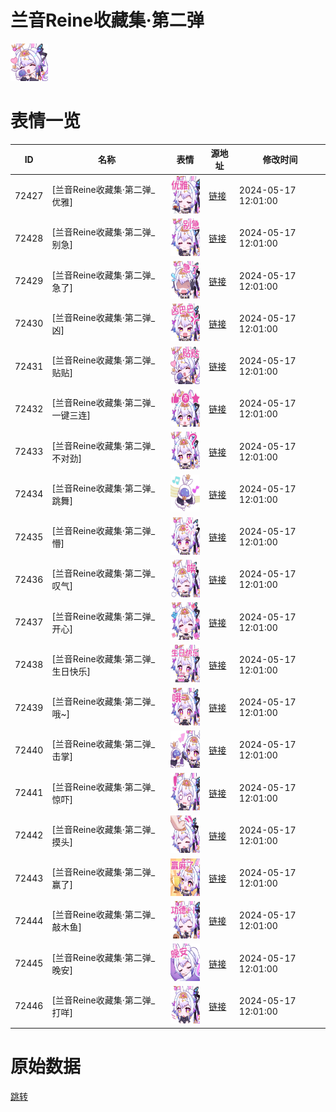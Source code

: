 # 兰音Reine收藏集·第二弹

<img src="./cover.png" height="60" alt="cover" />

# 表情一览

|ID|名称|表情|源地址|修改时间|
|----|----|----|----|----|
|72427|[兰音Reine收藏集·第二弹_优雅]|<img src="./pic/072427_%5B兰音Reine收藏集·第二弹_优雅%5D.png" height="60" alt="优雅"/>|[链接](https://i0.hdslb.com/bfs/garb/6e12bd70f1886a6b259a7a38087eee88ce51c723.png)|2024-05-17 12:01:00|
|72428|[兰音Reine收藏集·第二弹_别急]|<img src="./pic/072428_%5B兰音Reine收藏集·第二弹_别急%5D.png" height="60" alt="别急"/>|[链接](https://i0.hdslb.com/bfs/garb/08b3278adbfae068e68508f2968447d79932a92b.png)|2024-05-17 12:01:00|
|72429|[兰音Reine收藏集·第二弹_急了]|<img src="./pic/072429_%5B兰音Reine收藏集·第二弹_急了%5D.png" height="60" alt="急了"/>|[链接](https://i0.hdslb.com/bfs/garb/ebe82a5b15bb355463ceede37150b1e15c649480.png)|2024-05-17 12:01:00|
|72430|[兰音Reine收藏集·第二弹_凶]|<img src="./pic/072430_%5B兰音Reine收藏集·第二弹_凶%5D.png" height="60" alt="凶"/>|[链接](https://i0.hdslb.com/bfs/garb/daf0f2007adddc1eafb5498bb426dbf3faa36902.png)|2024-05-17 12:01:00|
|72431|[兰音Reine收藏集·第二弹_贴贴]|<img src="./pic/072431_%5B兰音Reine收藏集·第二弹_贴贴%5D.png" height="60" alt="贴贴"/>|[链接](https://i0.hdslb.com/bfs/garb/b8f217cab265d68d04e492d5d322b7d0e02c95dd.png)|2024-05-17 12:01:00|
|72432|[兰音Reine收藏集·第二弹_一键三连]|<img src="./pic/072432_%5B兰音Reine收藏集·第二弹_一键三连%5D.png" height="60" alt="一键三连"/>|[链接](https://i0.hdslb.com/bfs/garb/a72cfa4740b3b10d5a7fa5716d9cb2ab0e2de473.png)|2024-05-17 12:01:00|
|72433|[兰音Reine收藏集·第二弹_不对劲]|<img src="./pic/072433_%5B兰音Reine收藏集·第二弹_不对劲%5D.png" height="60" alt="不对劲"/>|[链接](https://i0.hdslb.com/bfs/garb/46e76a492fb5ff45cefcf6757e93cba5f179a831.png)|2024-05-17 12:01:00|
|72434|[兰音Reine收藏集·第二弹_跳舞]|<img src="./pic/072434_%5B兰音Reine收藏集·第二弹_跳舞%5D.png" height="60" alt="跳舞"/>|[链接](https://i0.hdslb.com/bfs/garb/9c1aeec4256b3f704694f3b69402a334b0e6f8c3.png)|2024-05-17 12:01:00|
|72435|[兰音Reine收藏集·第二弹_懵]|<img src="./pic/072435_%5B兰音Reine收藏集·第二弹_懵%5D.png" height="60" alt="懵"/>|[链接](https://i0.hdslb.com/bfs/garb/f387d56c4fdfb66d3952eaab2b4e918d2412f09f.png)|2024-05-17 12:01:00|
|72436|[兰音Reine收藏集·第二弹_叹气]|<img src="./pic/072436_%5B兰音Reine收藏集·第二弹_叹气%5D.png" height="60" alt="叹气"/>|[链接](https://i0.hdslb.com/bfs/garb/49ccbe0f55941262a3ae277a99504c9826013b55.png)|2024-05-17 12:01:00|
|72437|[兰音Reine收藏集·第二弹_开心]|<img src="./pic/072437_%5B兰音Reine收藏集·第二弹_开心%5D.png" height="60" alt="开心"/>|[链接](https://i0.hdslb.com/bfs/garb/35d2f0b66b09c55f421147016f35d69887e41892.png)|2024-05-17 12:01:00|
|72438|[兰音Reine收藏集·第二弹_生日快乐]|<img src="./pic/072438_%5B兰音Reine收藏集·第二弹_生日快乐%5D.png" height="60" alt="生日快乐"/>|[链接](https://i0.hdslb.com/bfs/garb/b803e371235d6e688176c18a1fdb2bf47bdc4546.png)|2024-05-17 12:01:00|
|72439|[兰音Reine收藏集·第二弹_哦~]|<img src="./pic/072439_%5B兰音Reine收藏集·第二弹_哦~%5D.png" height="60" alt="哦~"/>|[链接](https://i0.hdslb.com/bfs/garb/02f76b423f3d4ffdff2df7ad8edf856b5828fc93.png)|2024-05-17 12:01:00|
|72440|[兰音Reine收藏集·第二弹_击掌]|<img src="./pic/072440_%5B兰音Reine收藏集·第二弹_击掌%5D.png" height="60" alt="击掌"/>|[链接](https://i0.hdslb.com/bfs/garb/84a9870d7326e5b7d690ba492b8d75ff9ee0d9bd.png)|2024-05-17 12:01:00|
|72441|[兰音Reine收藏集·第二弹_惊吓]|<img src="./pic/072441_%5B兰音Reine收藏集·第二弹_惊吓%5D.png" height="60" alt="惊吓"/>|[链接](https://i0.hdslb.com/bfs/garb/4914925842e26ddcf83990251dc46f375f2a0877.png)|2024-05-17 12:01:00|
|72442|[兰音Reine收藏集·第二弹_摸头]|<img src="./pic/072442_%5B兰音Reine收藏集·第二弹_摸头%5D.png" height="60" alt="摸头"/>|[链接](https://i0.hdslb.com/bfs/garb/904e09d68e80383eeb13e280c41cdc60de631d9e.png)|2024-05-17 12:01:00|
|72443|[兰音Reine收藏集·第二弹_赢了]|<img src="./pic/072443_%5B兰音Reine收藏集·第二弹_赢了%5D.png" height="60" alt="赢了"/>|[链接](https://i0.hdslb.com/bfs/garb/9808f3dc487bd29c4e8ccb8cfd92e56a8925275b.png)|2024-05-17 12:01:00|
|72444|[兰音Reine收藏集·第二弹_敲木鱼]|<img src="./pic/072444_%5B兰音Reine收藏集·第二弹_敲木鱼%5D.png" height="60" alt="敲木鱼"/>|[链接](https://i0.hdslb.com/bfs/garb/301d044e5868c04cc123ee430b91ea655b4d1a8e.png)|2024-05-17 12:01:00|
|72445|[兰音Reine收藏集·第二弹_晚安]|<img src="./pic/072445_%5B兰音Reine收藏集·第二弹_晚安%5D.png" height="60" alt="晚安"/>|[链接](https://i0.hdslb.com/bfs/garb/bc1633164a54e77b404ba261a0d687b94de6c51a.png)|2024-05-17 12:01:00|
|72446|[兰音Reine收藏集·第二弹_打咩]|<img src="./pic/072446_%5B兰音Reine收藏集·第二弹_打咩%5D.png" height="60" alt="打咩"/>|[链接](https://i0.hdslb.com/bfs/garb/fb6ce01cb26b33df030d7bbb14d477a3350e0fbf.png)|2024-05-17 12:01:00|

# 原始数据

[跳转](./raw.json)


